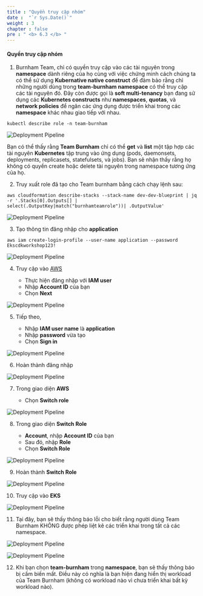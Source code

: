 ```yaml
---
title : "Quyền truy cập nhóm"
date :  "`r Sys.Date()`" 
weight : 3 
chapter : false
pre : " <b> 6.3 </b> "
---
```


#### Quyền truy cập nhóm

1.  Burnham Team, chỉ có quyền truy cập vào các tài nguyên trong **namespace** dành riêng của họ cùng với việc chứng minh cách chúng ta có thể sử dụng **Kubernative native construct** để đảm bảo rằng chỉ những người dùng trong **team-burnham namespace** có thể truy cập các tài nguyên đó. Đây còn được gọi là **soft multi-tenancy** bạn đang sử dụng các **Kubernetes constructs** như **namespaces**, **quotas**, và **network policies** để ngăn các ứng dụng được triển khai trong các **namespace** khác nhau giao tiếp với nhau.

```
kubectl describe role -n team-burnham
```

![Deployment Pipeline](/images/6-onboardteams/6.3-clusteraccessforteams/001-clusteraccessforteams.png?featherlight=false&width=90pc)


Bạn có thể thấy rằng **Team Burnham** chỉ có thể **get** và **list** một tập hợp các tài nguyên **Kubernetes** tập trung vào ứng dụng (pods, daemonsets, deployments, replicasets, statefulsets, và jobs). Bạn sẽ nhận thấy rằng họ không có quyền create hoặc delete tài nguyên trong namespace tương ứng của họ.

2.  Truy xuất role đã tạo cho Team burnham bằng cách chạy lệnh sau:

```
aws cloudformation describe-stacks --stack-name dev-dev-blueprint | jq -r '.Stacks[0].Outputs[] | select(.OutputKey|match("burnhamteamrole"))| .OutputValue'
```

![Deployment Pipeline](/images/6-onboardteams/6.3-clusteraccessforteams/002-clusteraccessforteams.png?featherlight=false&width=90pc)


3.  Tạo thông tin đăng nhập cho **application**

```
aws iam create-login-profile --user-name application --password Ekscdkworkshop123!
```

![Deployment Pipeline](/images/6-onboardteams/6.3-clusteraccessforteams/003-clusteraccessforteams.png?featherlight=false&width=90pc)


4.  Truy cập vào [AWS](https://aws.amazon.com/)
    
    *   Thực hiện đăng nhập với **IAM user**
    *   Nhập **Account ID** của bạn
    *   Chọn **Next**

![Deployment Pipeline](/images/6-onboardteams/6.3-clusteraccessforteams/012-clusteraccessforteams.png?featherlight=false&width=90pc)


5.  Tiếp theo,
    
    *   Nhập **IAM user name** là **application**
    *   Nhập **password** vừa tạo
    *   Chọn **Sign in**

![Deployment Pipeline](/images/6-onboardteams/6.3-clusteraccessforteams/004-clusteraccessforteams.png?featherlight=false&width=90pc)

6.  Hoàn thành đăng nhập

![Deployment Pipeline](/images/6-onboardteams/6.3-clusteraccessforteams/005-clusteraccessforteams.png?featherlight=false&width=90pc)


7.  Trong giao diện **AWS**
    
    *   Chọn **Switch role**

![Deployment Pipeline](/images/6-onboardteams/6.3-clusteraccessforteams/006-clusteraccessforteams.png?featherlight=false&width=90pc)

8.  Trong giao diện **Switch Role**
    
    *   **Account**, nhập **Account ID** của bạn
    *   Sau đó, nhập **Role**
    *   Chọn **Switch Role**

![Deployment Pipeline](/images/6-onboardteams/6.3-clusteraccessforteams/007-clusteraccessforteams.png?featherlight=false&width=90pc)


9.  Hoàn thành **Switch Role**

![Deployment Pipeline](/images/6-onboardteams/6.3-clusteraccessforteams/008-clusteraccessforteams.png?featherlight=false&width=90pc)


10.  Truy cập vào **EKS**

![Deployment Pipeline](/images/6-onboardteams/6.3-clusteraccessforteams/009-clusteraccessforteams.png?featherlight=false&width=90pc)

11.  Tại đây, bạn sẽ thấy thông báo lỗi cho biết rằng người dùng Team Burnham KHÔNG được phép liệt kê các triển khai trong tất cả các namespace.

![Deployment Pipeline](/images/6-onboardteams/6.3-clusteraccessforteams/012-clusteraccessforteams.png?featherlight=false&width=90pc)

![Deployment Pipeline](/images/6-onboardteams/6.3-clusteraccessforteams/011-clusteraccessforteams.png?featherlight=false&width=90pc)

12.  Khi bạn chọn **team-burnham** trong **namespace**, bạn sẽ thấy thông báo bị cấm biến mất. Điều này có nghĩa là bạn hiện đang hiển thị workload của Team Burnham (không có workload nào vì chưa triển khai bất kỳ workload nào).